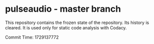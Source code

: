 # pulseaudio - master branch

This repository contains the frozen state of the repository.
Its history is cleared. It is used only for static code
analysis with Codacy.

Commit Time: 1729137772